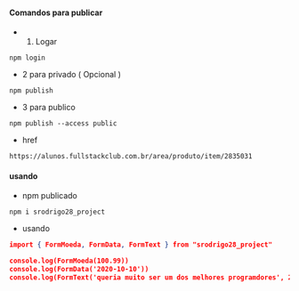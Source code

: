 #### Comandos para publicar

* 1. Logar
```
npm login
```

* 2 para privado ( Opcional )
```
npm publish 
```

* 3 para publico
```
npm publish --access public
```

* href
```
https://alunos.fullstackclub.com.br/area/produto/item/2835031
```

#### usando 

* npm publicado
```
npm i srodrigo28_project
```

* usando 
``` package.json precisa ser type="module"
import { FormMoeda, FormData, FormText } from "srodrigo28_project"

console.log(FormMoeda(100.99))
console.log(FormData('2020-10-10'))
console.log(FormText('queria muito ser um dos melhores programdores', 20))

```